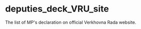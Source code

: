 deputies_deck_VRU_site
======================

The list of MP's declaration on official Verkhovna Rada website.
